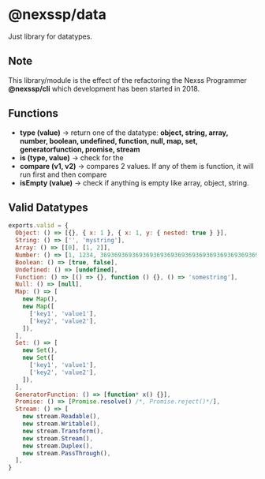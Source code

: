 # @nexssp/data

Just library for datatypes.

## Note

This library/module is the effect of the refactoring the Nexss Programmer **@nexssp/cli** which development has been started in 2018.

## Functions

- **type (value)** -> return one of the datatype: **object, string, array, number, boolean, undefined, function, null, map, set, generatorfunction, promise, stream**
- **is (type, value)** -> check for the
- **compare (v1, v2)** -> compares 2 values. If any of them is function, it will run first and then compare
- **isEmpty (value)** -> check if anything is empty like array, object, string.

## Valid Datatypes

```js
exports.valid = {
  Object: () => [{}, { x: 1 }, { x: 1, y: { nested: true } }],
  String: () => ['', 'mystring'],
  Array: () => [[0], [1, 2]],
  Number: () => [1, 1234, 36936936936936936936936936936936936936936936936936],
  Boolean: () => [true, false],
  Undefined: () => [undefined],
  Function: () => [() => {}, function () {}, () => 'somestring'],
  Null: () => [null],
  Map: () => [
    new Map(),
    new Map([
      ['key1', 'value1'],
      ['key2', 'value2'],
    ]),
  ],
  Set: () => [
    new Set(),
    new Set([
      ['key1', 'value1'],
      ['key2', 'value2'],
    ]),
  ],
  GeneratorFunction: () => [function* x() {}],
  Promise: () => [Promise.resolve() /*, Promise.reject()*/],
  Stream: () => [
    new stream.Readable(),
    new stream.Writable(),
    new stream.Transform(),
    new stream.Stream(),
    new stream.Duplex(),
    new stream.PassThrough(),
  ],
}
```
